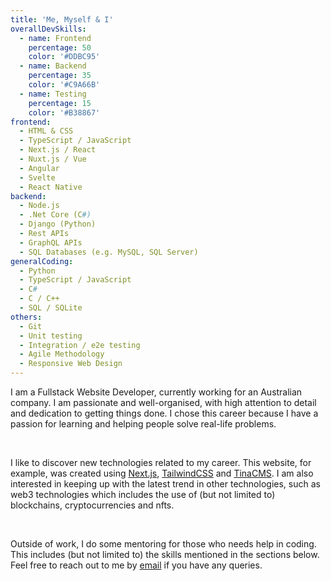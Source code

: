 ```yaml
---
title: 'Me, Myself & I'
overallDevSkills:
  - name: Frontend
    percentage: 50
    color: '#DDBC95'
  - name: Backend
    percentage: 35
    color: '#C9A66B'
  - name: Testing
    percentage: 15
    color: '#B38867'
frontend:
  - HTML & CSS
  - TypeScript / JavaScript
  - Next.js / React
  - Nuxt.js / Vue
  - Angular
  - Svelte
  - React Native
backend:
  - Node.js
  - .Net Core (C#)
  - Django (Python)
  - Rest APIs
  - GraphQL APIs
  - SQL Databases (e.g. MySQL, SQL Server)
generalCoding:
  - Python
  - TypeScript / JavaScript
  - C#
  - C / C++
  - SQL / SQLite
others:
  - Git
  - Unit testing
  - Integration / e2e testing
  - Agile Methodology
  - Responsive Web Design
---
```


I am a Fullstack Website Developer, currently working for an Australian company. I am passionate and well-organised, with high attention to detail and dedication to getting things done. I chose this career because I have a passion for learning and helping people solve real-life problems.

&nbsp;

I like to discover new technologies related to my career. This website, for example, was created using [Next.js](https://nextjs.org/), [TailwindCSS](https://tailwindcss.com/) and [TinaCMS](https://tina.io/). I am also interested in keeping up with the latest trend in other technologies, such as web3 technologies which includes the use of (but not limited to) blockchains, cryptocurrencies and nfts.

&nbsp;

Outside of work, I do some mentoring for those who needs help in coding. This includes (but not limited to) the skills mentioned in the sections below. Feel free to reach out to me by [email](mailto:irsanarisandy@protonmail.com) if you have any queries.
